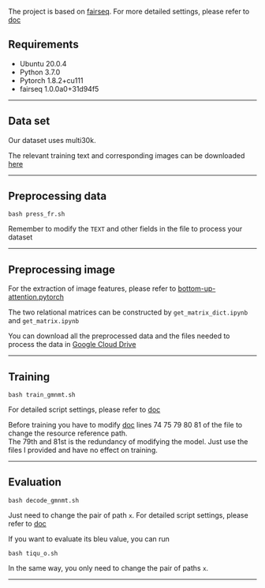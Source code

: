 The project is based on [fairseq](https://github.com/facebookresearch/fairseq). 
For more detailed settings, please refer to [doc](https://fairseq.readthedocs.io/en/latest/index.html)

## Requirements
* Ubuntu 20.0.4
* Python 3.7.0
* Pytorch 1.8.2+cu111
* fairseq 1.0.0a0+31d94f5

**************************************************************

## Data set
Our dataset uses multi30k. <br>

The relevant training text and corresponding images can be downloaded [here](https://github.com/multi30k/dataset)


**************************************************************

## Preprocessing data
```
bash press_fr.sh
```
Remember to modify the `TEXT` and other fields in the file to process your dataset

**************************************************************

## Preprocessing image
For the extraction of image features, please refer to [bottom-up-attention.pytorch](https://github.com/MILVLG/bottom-up-attention.pytorch)<br>

The two relational matrices can be constructed by `get_matrix_dict.ipynb` and `get_matrix.ipynb`<br>

You can download all the preprocessed data and the files needed to process the data in [Google Cloud Drive](https://drive.google.com/drive/folders/1Fy9be_udTY2i23gcxk9rWFbFPvnNE0b-?usp=sharing)
**************************************************************

## Training
```
bash train_gmnmt.sh
```
For detailed script settings, please refer to [doc](https://fairseq.readthedocs.io/en/latest/index.html)<br>

Before training you have to modify [doc](https://github.com/nlpdl/fairseq/blob/fairseq/fairseq/tasks/gmnmt_task.py) lines 74 75 79 80 81 of the file to change the resource reference path.<br>
The 79th and 81st is the redundancy of modifying the model. Just use the files I provided and have no effect on training.
****************************************************************

## Evaluation
```
bash decode_gmnmt.sh
```
Just need to change the pair of path `x`. For detailed script settings, please refer to [doc](https://fairseq.readthedocs.io/en/latest/index.html)<br>

If you want to evaluate its bleu value, you can run
```
bash tiqu_o.sh
```
In the same way, you only need to change the pair of paths `x`.
*******************************************************************
